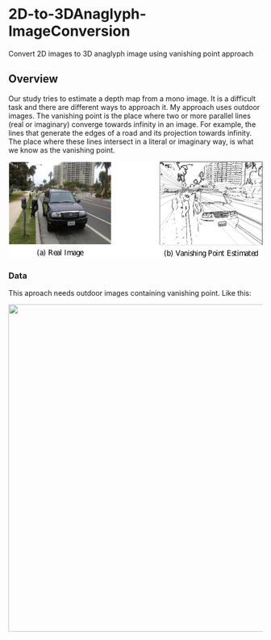 # 2D-to-3DAnaglyph-ImageConversion
Convert 2D images to 3D anaglyph image using vanishing point approach

## Overview

Our study tries to estimate a depth map from a mono image.  It is a difficult task and there are different ways to approach it.
My approach uses outdoor images. The vanishing point is the place where two or more parallel lines (real or imaginary) converge towards infinity in an image.  For example, the lines that generate the edges of a road and its projection towards infinity. The place where these lines intersect in a literal or imaginary way, is what we know as the vanishing point.

<p align="center">
  <img src="img/vanishing.png" width="622" height="190">
</p>

### Data

This aproach needs outdoor images containing vanishing point. Like this:
<p align="center">
  <img src="images/carretera" width="972" height="648">
</p>

